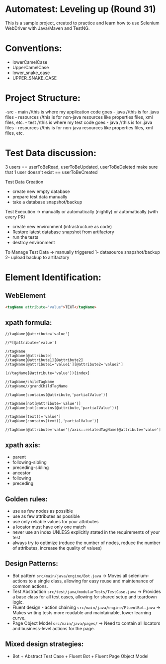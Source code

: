 # Automatest: Leveling up (Round 31)

This is a sample project, created to practice and learn how to use Selenium WebDriver with Java/Maven and TestNG.

# Conventions:

- lowerCamelCase
- UpperCamelCase
- lower_snake_case
- UPPER_SNAKE_CASE

# Project Structure:

-src
    - main //this is where my application code goes
        - java //this is for .java files
        - resources //this is for non-java resources like properties files, xml files, etc.
    - test //this is where my test code goes
        - java //this is for .java files
        - resources //this is for non-java resources like properties files, xml files, etc.

# Test Data discussion:

3 users == userToBeRead, userToBeUpdated, userToBeDeleted
make sure that 1 user doesn't exist == userToBeCreated

Test Data Creation
- create new empty database
- prepare test data manually
- take a database snapshot/backup

Test Execution -> manually or automatically (nightly) or automatically (with every PR)
- create new environment (infrastructure as code)
- Restore latest database snapshot from artifactory
- run the tests
- destroy environment

To Manage Test Data -> manually triggered
1- datasource snapshot/backup
2- upload backup to artifactory

# Element Identification:

## WebElement
```html
<tagName attribute="value">TEXT</tagName>
```

## xpath formula:
```xpath
//tagName[@attribute='value']

//*[@attribute='value']

//tagName
//tagName[@attribute]
//tagName[@attribute1][@attribute2]
//tagName[@attribute1='value1'][@attribute2='value2']

(//tagName[@attribute='value'])[index]

//tagName/childTagName
//tagName//grandChildTagName

//tagName[contains(@attribute,'partialValue')]

//tagName[not(@attribute='value')]
//tagName[not(contains(@attribute,'partialValue'))]

//tagName[text()='value']
//tagName[contains(text(),'partialValue')]

//tagName[@attribute='value']/axis::relatedTagName[@attribute='value']

```
## xpath axis:
- parent
- following-sibling
- preceding-sibling
- ancestor
- following
- preceding

## Golden rules:
- use as few nodes as possible
- use as few attributes as possible
- use only reliable values for your attributes
- a locator must have only one match
- never use an index UNLESS explicitly stated in the requirements of your test
- always try to optimize (reduce the number of nodes, reduce the number of attributes, increase the quality of values)

## Design Patterns:
- Bot pattern `src/main/java/engine/Bot.java` -> Moves all selenium-actions to a single class, allowing for easy reuse and maintenance of common actions.
- Test Abstraction `src/test/java/modularTests/TestCase.java` -> Provides a base class for all test cases, allowing for shared setup and teardown logic.
- Fluent design - action chaining `src/main/java/engine/FluentBot.java` -> Makes writing tests more readable and maintainable, lower learning curve.
- Page Object Model `src/main/java/pages/` -> Need to contain all locators and business-level actions for the page.

## Mixed design strategies:
- Bot + Abstract Test Case + Fluent Bot + Fluent Page Object Model